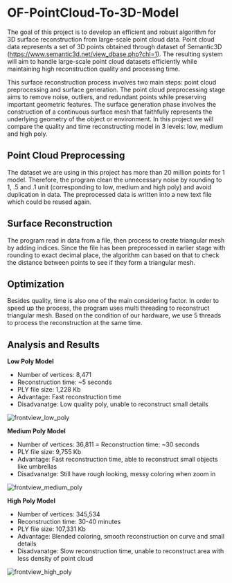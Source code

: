 # OF-PointCloud-To-3D-Model

The goal of this project is to develop an efficient and robust algorithm for 3D surface reconstruction from large-scale point cloud data. Point cloud data represents a set of 3D points obtained through dataset of Semantic3D (https://www.semantic3d.net/view_dbase.php?chl=1). The resulting system will aim to handle large-scale point cloud datasets efficiently while maintaining high reconstruction quality and processing time.

This surface reconstruction process involves two main steps: point cloud preprocessing and surface generation. The point cloud preprocessing stage aims to remove noise, outliers, and redundant points while preserving important geometric features. The surface generation phase involves the construction of a continuous surface mesh that faithfully represents the underlying geometry of the object or environment. In this project we will compare the quality and time reconstructing model in 3 levels: low, medium and high poly.

## Point Cloud Preprocessing

The dataset we are using in this project has more than 20 million points for 1 model. Therefore, the program clean the unnecessary noise by rounding to 1, .5 and .1 unit (corresponding to low, medium and high poly) and avoid duplication in data. The preprocessed data is written into a new text file which could be reused again.

## Surface Reconstruction

The program read in data from a file, then process to create triangular mesh by adding indices. Since the file has been preprocessed in earlier stage with rounding to exact decimal place, the algorithm can based on that to check the distance between points to see if they form a triangular mesh.

## Optimization

Besides quality, time is also one of the main considering factor. In order to speed up the process, the program uses multi threading to reconstruct triangular mesh. Based on the condition of our hardware, we use 5 threads to process the reconstruction at the same time. 

## Analysis and Results

**Low Poly Model**

- Number of vertices: 8,471
- Reconstruction time: ~5 seconds
- PLY file size: 1,228 Kb
- Advantage: Fast reconstruction time
- Disadvanatge: Low quality poly, unable to reconstruct small details

![frontview_low_poly](https://github.com/DarlenePham/OF-PointCloud-To-3D-Model/assets/57384176/ed80edb7-3a3e-44a9-bce5-72579bd79078)

**Medium Poly Model**

- Number of vertices: 36,811
= Reconstruction time: ~30 seconds
- PLY file size: 9,755 Kb
- Advantage: Fast reconstruction time, able to reconstruct small objects like umbrellas
- Disadvanatge: Still have rough looking, messy coloring when zoom in

![frontview_medium_poly](https://github.com/DarlenePham/OF-PointCloud-To-3D-Model/assets/57384176/8b2cf8e7-f925-406f-ba37-f966b165652d)

**High Poly Model**

- Number of vertices: 345,534
- Reconstruction time: 30-40 minutes
- PLY file size: 107,331 Kb
- Advantage: Blended coloring, smooth reconstruction on curve and small details
- Disadvanatge: Slow reconstruction time, unable to reconstruct area with less density of point cloud

![frontview_high_poly](https://github.com/DarlenePham/OF-PointCloud-To-3D-Model/assets/57384176/6e8a3aff-5207-4113-ae34-c7e6bfd5e5b5)

